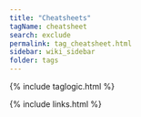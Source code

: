 ```yaml
---
title: "Cheatsheets"
tagName: cheatsheet
search: exclude
permalink: tag_cheatsheet.html
sidebar: wiki_sidebar
folder: tags
---
```

{% include taglogic.html %}

{% include links.html %}
